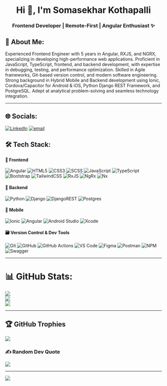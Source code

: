 <h1 align="center">Hi 👋, I'm Somasekhar Kothapalli </h1>
<h3 align="center">Frontend Developer | Remote-First | Angular Enthusiast ✨</h3>

## 💫 About Me:
Experienced Frontend Engineer with 5 years in Angular, RXJS, and NGRX, specializing in developing high-performance web applications. Proficient in JavaScript, TypeScript, frontend, and backend development, with expertise in debugging, testing, and performance optimization. Skilled in Agile frameworks, Git-based version control, and modern software engineering. Strong background in Hybrid Mobile and Backend development using Ionic, Cordova/Capacitor for Android & iOS, Python Django REST Framework, and PostgreSQL. Adept at analytical problem-solving and seamless technology integration.

---

## 🌐 Socials:
[![LinkedIn](https://img.shields.io/badge/LinkedIn-%230077B5.svg?logo=linkedin&logoColor=white)](https://linkedin.com/in/https://www.linkedin.com/in/kothapalli-somasekhar/) [![email](https://img.shields.io/badge/Email-D14836?logo=gmail&logoColor=white)](mailto:somunani2413@gmail.com) 

## 🛠️ Tech Stack:

#### 🎨 Frontend
![Angular](https://img.shields.io/badge/angular-%23DD0031.svg?style=for-the-badge&logo=angular&logoColor=white)
![HTML5](https://img.shields.io/badge/HTML5-E34F26.svg?style=for-the-badge&logo=HTML5&logoColor=white)
![CSS3](https://img.shields.io/badge/CSS3-1572B6.svg?style=for-the-badge&logo=CSS3&logoColor=white)
![SCSS](https://img.shields.io/badge/-SCSS-CC6699?style=for-the-badge&logo=sass&logoColor=white)
![JavaScript](https://img.shields.io/badge/javascript-%23323330.svg?style=for-the-badge&logo=javascript&logoColor=%23F7DF1E)
![TypeScript](https://img.shields.io/badge/typescript-%23007ACC.svg?style=for-the-badge&logo=typescript&logoColor=white)
![Bootstrap](https://img.shields.io/badge/bootstrap-%238511FA.svg?style=for-the-badge&logo=bootstrap&logoColor=white)
![TailwindCSS](https://img.shields.io/badge/Tailwind%20CSS-06B6D4.svg?style=for-the-badge&logo=Tailwind-CSS&logoColor=white)
![RxJS](https://img.shields.io/badge/rxjs-%23B7178C.svg?style=for-the-badge&logo=reactivex&logoColor=white)
![NgRx](https://img.shields.io/badge/NgRx-BA2BD2.svg?style=for-the-badge&logo=NgRx&logoColor=white)
![Nx](https://img.shields.io/badge/Nx-143055.svg?style=for-the-badge&logo=Nx&logoColor=white)


#### 🔧 Backend
![Python](https://img.shields.io/badge/Python-3776AB.svg?style=for-the-badge&logo=Python&logoColor=white)
![Django](https://img.shields.io/badge/django-%23092E20.svg?style=for-the-badge&logo=django&logoColor=white)
![DjangoREST](https://img.shields.io/badge/DJANGO-REST-ff1709?style=for-the-badge&logo=django&logoColor=white&color=ff1709&labelColor=gray)
![Postgres](https://img.shields.io/badge/postgres-%23316192.svg?style=for-the-badge&logo=postgresql&logoColor=white)

#### 📱 Mobile
![Ionic](https://img.shields.io/badge/Ionic-%233880FF.svg?style=for-the-badge&logo=Ionic&logoColor=white)
![Angular](https://img.shields.io/badge/angular-%23DD0031.svg?style=for-the-badge&logo=angular&logoColor=white)
![Android Studio](https://img.shields.io/badge/Android%20Studio-3DDC84.svg?style=for-the-badge&logo=Android-Studio&logoColor=white)
![Xcode](https://img.shields.io/badge/Xcode-147EFB.svg?style=for-the-badge&logo=Xcode&logoColor=white)

#### 🗃️ Version Control & Dev Tools
![Git](https://img.shields.io/badge/Git-F05032.svg?style=for-the-badge&logo=Git&logoColor=white)
![GitHub](https://img.shields.io/badge/GitHub-181717.svg?style=for-the-badge&logo=GitHub&logoColor=white)
![GitHub Actions](https://img.shields.io/badge/GitHub%20Actions-2088FF.svg?style=for-the-badge&logo=GitHub-Actions&logoColor=white)
![VS Code](https://img.shields.io/badge/-VS%20Code-007ACC?style=for-the-badge&logo=visual-studio-code&logoColor=white)
![Figma](https://img.shields.io/badge/Figma-F24E1E.svg?style=for-the-badge&logo=Figma&logoColor=white)
![Postman](https://img.shields.io/badge/Postman-FF6C37.svg?style=for-the-badge&logo=Postman&logoColor=white)
![NPM](https://img.shields.io/badge/NPM-%23CB3837.svg?style=for-the-badge&logo=npm&logoColor=white)
![Swagger](https://img.shields.io/badge/-Swagger-85EA2D?style=for-the-badge&logo=swagger&logoColor=white)

---

# 📊 GitHub Stats:
![](https://github-readme-stats.vercel.app/api?username=somasekhar-kothapalli&theme=dark&hide_border=false&include_all_commits=false&count_private=false)<br/>
![](https://github-readme-streak-stats.herokuapp.com/?user=somasekhar-kothapalli&theme=dark&hide_border=false)<br/>
![](https://github-readme-stats.vercel.app/api/top-langs/?username=somasekhar-kothapalli&theme=dark&hide_border=false&include_all_commits=false&count_private=false&layout=compact)

---

## 🏆 GitHub Trophies
![](https://github-profile-trophy.vercel.app/?username=somasekhar-kothapalli&theme=radical&no-frame=false&no-bg=true&margin-w=4)

### ✍️ Random Dev Quote
![](https://quotes-github-readme.vercel.app/api?type=horizontal&theme=gruvbox)

---
[![](https://visitcount.itsvg.in/api?id=somasekhar-kothapalli&icon=0&color=0)](https://visitcount.itsvg.in)
